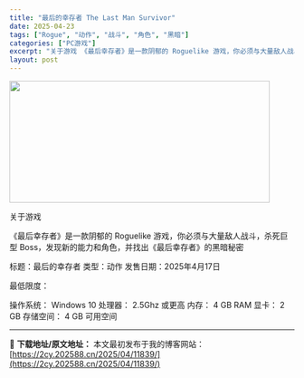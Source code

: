 ```yaml
---
title: "最后的幸存者 The Last Man Survivor"
date: 2025-04-23
tags: ["Rogue", "动作", "战斗", "角色", "黑暗"]
categories: ["PC游戏"]
excerpt: "关于游戏 《最后幸存者》是一款阴郁的 Roguelike 游戏，你必须与大量敌人战斗，杀死巨型 Boss，发现新的能力和角色，并找出《最后幸存者》的黑暗秘密 标题：最后的幸存者 类型：动作 发售日期：2025年4月17日 最低限度： 操作系统： Windows 10 处理器： 2.5Ghz 或更高 &hellip;"
layout: post
---
```


<img class="aligncenter size-full wp-image-11834" src="https://2cy.202588.cn/wp-content/uploads/2025/04/2025042309385040.webp" alt="" width="460" height="215" />

关于游戏

《最后幸存者》是一款阴郁的 Roguelike 游戏，你必须与大量敌人战斗，杀死巨型 Boss，发现新的能力和角色，并找出《最后幸存者》的黑暗秘密

标题：最后的幸存者
类型：动作
发售日期：2025年4月17日

最低限度：

操作系统： Windows 10
处理器： 2.5Ghz 或更高
内存： 4 GB RAM
显卡： 2 GB
存储空间： 4 GB 可用空间

---
📖 **下载地址/原文地址：** 本文最初发布于我的博客网站：[https://2cy.202588.cn/2025/04/11839/](https://2cy.202588.cn/2025/04/11839/)
